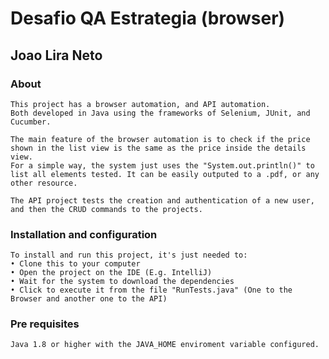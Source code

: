 # Desafio QA Estrategia (browser)
## Joao Lira Neto

### About
    This project has a browser automation, and API automation.
    Both developed in Java using the frameworks of Selenium, JUnit, and Cucumber.
    
    The main feature of the browser automation is to check if the price shown in the list view is the same as the price inside the details view.
    For a simple way, the system just uses the "System.out.println()" to list all elements tested. It can be easily outputed to a .pdf, or any other resource.
    
    The API project tests the creation and authentication of a new user, and then the CRUD commands to the projects.

### Installation and configuration
    To install and run this project, it's just needed to:
    • Clone this to your computer
    • Open the project on the IDE (E.g. IntelliJ)
    • Wait for the system to download the dependencies
    • Click to execute it from the file "RunTests.java" (One to the Browser and another one to the API)
    
### Pre requisites
    Java 1.8 or higher with the JAVA_HOME enviroment variable configured.
